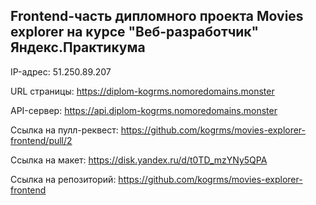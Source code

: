## Frontend-часть дипломного проекта Movies explorer на курсе "Веб-разработчик" Яндекс.Практикума

IP-адрес: 51.250.89.207

URL страницы: https://diplom-kogrms.nomoredomains.monster

API-сервер: https://api.diplom-kogrms.nomoredomains.monster

Ссылка на пулл-реквест: https://github.com/kogrms/movies-explorer-frontend/pull/2

Ссылка на макет: https://disk.yandex.ru/d/t0TD_mzYNy5QPA

Ссылка на репозиторий: https://github.com/kogrms/movies-explorer-frontend
